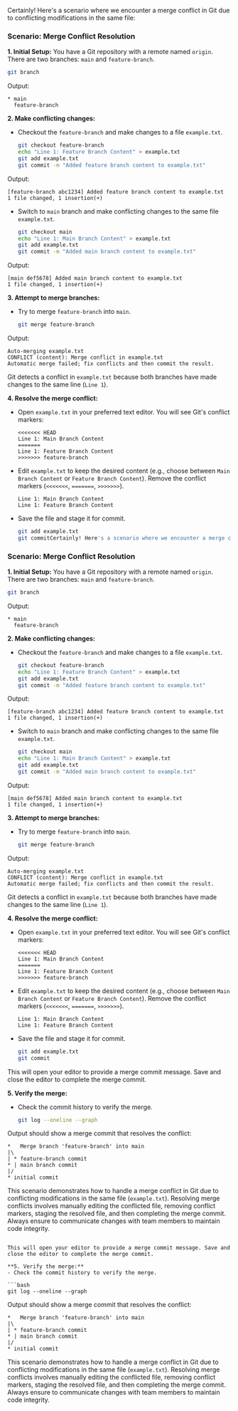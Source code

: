 Certainly! Here's a scenario where we encounter a merge conflict in Git due to conflicting modifications in the same file:

### Scenario: Merge Conflict Resolution

**1. Initial Setup:**
You have a Git repository with a remote named `origin`. There are two branches: `main` and `feature-branch`.

   ```bash
   git branch
   ```
Output:
   ```
   * main
     feature-branch
   ```

**2. Make conflicting changes:**
- Checkout the `feature-branch` and make changes to a file `example.txt`.

   ```bash
   git checkout feature-branch
   echo "Line 1: Feature Branch Content" > example.txt
   git add example.txt
   git commit -m "Added feature branch content to example.txt"
   ```
Output:
   ```
   [feature-branch abc1234] Added feature branch content to example.txt
   1 file changed, 1 insertion(+)
   ```

- Switch to `main` branch and make conflicting changes to the same file `example.txt`.

   ```bash
   git checkout main
   echo "Line 1: Main Branch Content" > example.txt
   git add example.txt
   git commit -m "Added main branch content to example.txt"
   ```
Output:
   ```
   [main def5678] Added main branch content to example.txt
   1 file changed, 1 insertion(+)
   ```

**3. Attempt to merge branches:**
- Try to merge `feature-branch` into `main`.

   ```bash
   git merge feature-branch
   ```
Output:
   ```
   Auto-merging example.txt
   CONFLICT (content): Merge conflict in example.txt
   Automatic merge failed; fix conflicts and then commit the result.
   ```

Git detects a conflict in `example.txt` because both branches have made changes to the same line (`Line 1`).

**4. Resolve the merge conflict:**
- Open `example.txt` in your preferred text editor. You will see Git's conflict markers:

   ```plaintext
   <<<<<<< HEAD
   Line 1: Main Branch Content
   =======
   Line 1: Feature Branch Content
   >>>>>>> feature-branch
   ```

- Edit `example.txt` to keep the desired content (e.g., choose between `Main Branch Content` or `Feature Branch Content`). Remove the conflict markers (`<<<<<<<`, `=======`, `>>>>>>>`).

   ```plaintext
   Line 1: Main Branch Content
   Line 1: Feature Branch Content
   ```

- Save the file and stage it for commit.

   ```bash
   git add example.txt
   git commitCertainly! Here's a scenario where we encounter a merge conflict in Git due to conflicting modifications in the same file:

### Scenario: Merge Conflict Resolution

**1. Initial Setup:**
You have a Git repository with a remote named `origin`. There are two branches: `main` and `feature-branch`.

   ```bash
   git branch
   ```
Output:
   ```
   * main
     feature-branch
   ```

**2. Make conflicting changes:**
- Checkout the `feature-branch` and make changes to a file `example.txt`.

   ```bash
   git checkout feature-branch
   echo "Line 1: Feature Branch Content" > example.txt
   git add example.txt
   git commit -m "Added feature branch content to example.txt"
   ```
Output:
   ```
   [feature-branch abc1234] Added feature branch content to example.txt
   1 file changed, 1 insertion(+)
   ```

- Switch to `main` branch and make conflicting changes to the same file `example.txt`.

   ```bash
   git checkout main
   echo "Line 1: Main Branch Content" > example.txt
   git add example.txt
   git commit -m "Added main branch content to example.txt"
   ```
Output:
   ```
   [main def5678] Added main branch content to example.txt
   1 file changed, 1 insertion(+)
   ```

**3. Attempt to merge branches:**
- Try to merge `feature-branch` into `main`.

   ```bash
   git merge feature-branch
   ```
Output:
   ```
   Auto-merging example.txt
   CONFLICT (content): Merge conflict in example.txt
   Automatic merge failed; fix conflicts and then commit the result.
   ```

Git detects a conflict in `example.txt` because both branches have made changes to the same line (`Line 1`).

**4. Resolve the merge conflict:**
- Open `example.txt` in your preferred text editor. You will see Git's conflict markers:

   ```plaintext
   <<<<<<< HEAD
   Line 1: Main Branch Content
   =======
   Line 1: Feature Branch Content
   >>>>>>> feature-branch
   ```

- Edit `example.txt` to keep the desired content (e.g., choose between `Main Branch Content` or `Feature Branch Content`). Remove the conflict markers (`<<<<<<<`, `=======`, `>>>>>>>`).

   ```plaintext
   Line 1: Main Branch Content
   Line 1: Feature Branch Content
   ```

- Save the file and stage it for commit.

   ```bash
   git add example.txt
   git commit
   ```

This will open your editor to provide a merge commit message. Save and close the editor to complete the merge commit.

**5. Verify the merge:**
- Check the commit history to verify the merge.

   ```bash
   git log --oneline --graph
   ```
Output should show a merge commit that resolves the conflict:

   ```
   *   Merge branch 'feature-branch' into main
   |\
   | * feature-branch commit
   * | main branch commit
   |/
   * initial commit
   ```

This scenario demonstrates how to handle a merge conflict in Git due to conflicting modifications in the same file (`example.txt`). Resolving merge conflicts involves manually editing the conflicted file, removing conflict markers, staging the resolved file, and then completing the merge commit. Always ensure to communicate changes with team members to maintain code integrity.
   ```

This will open your editor to provide a merge commit message. Save and close the editor to complete the merge commit.

**5. Verify the merge:**
- Check the commit history to verify the merge.

   ```bash
   git log --oneline --graph
   ```
Output should show a merge commit that resolves the conflict:

   ```
   *   Merge branch 'feature-branch' into main
   |\
   | * feature-branch commit
   * | main branch commit
   |/
   * initial commit
   ```

This scenario demonstrates how to handle a merge conflict in Git due to conflicting modifications in the same file (`example.txt`). Resolving merge conflicts involves manually editing the conflicted file, removing conflict markers, staging the resolved file, and then completing the merge commit. Always ensure to communicate changes with team members to maintain code integrity.